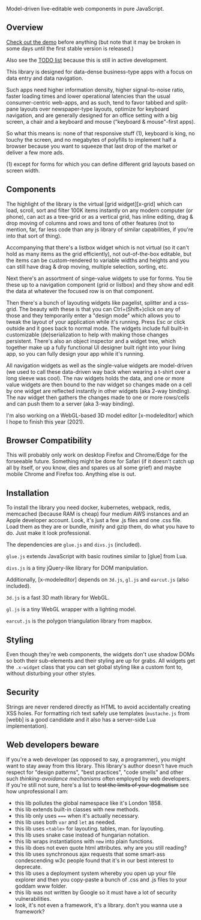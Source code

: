 
Model-driven live-editable web components in pure JavaScript.

## Overview

[Check out the demo](http://luapower.com/x-widgets-demo.html) before anything
(but note that it may be broken in some days until the first stable version
is released.)

Also see the [TODO list](https://trello.com/b/xde8hdAZ/luapower)
because this is still in active development.

This library is designed for data-dense business-type apps with a focus
on data entry and data navigation.

Such apps need higher information density, higher signal-to-noise ratio,
faster loading times and lower operational latencies than the usual
consumer-centric web-apps, and as such, tend to favor tabbed and split-pane
layouts over newspaper-type layouts, optimize for keyboard navigation,
and are generally designed for an office setting with a big screen, a chair
and a keyboard and mouse ("keyboard & mouse"-first apps).

So what this means is: none of that responsive stuff (1), keyboard is king,
no touchy the screen, and no megabytes of polyfills to implement half a
browser because you want to squeeze that last drop of the market or deliver
a few more ads.

(1) except for forms for which you can define different grid layouts
based on screen width.

## Components

The highlight of the library is the virtual [grid widget][x-grid]
which can load, scroll, sort and filter 100K items instantly on any modern
computer (or phone), can act as a tree-grid or as a vertical grid, has
inline editing, drag & drop moving of columns and rows and tons of other
features (not to mention, far, far less code than any js library of similar
capabilities, if you're into that sort of thing).

Accompanying that there's a listbox widget which is not virtual (so it can't
hold as many items as the grid efficiently), not out-of-the-box editable,
but the items can be custom-rendered to variable widths and heights and you
can still have drag & drop moving, multiple selection, sorting, etc.

Next there's an assortment of singe-value widgets to use for forms. You tie
these up to a navigation component (grid or listbox) and they show and edit
the data at whatever the focused row is on that component.

Then there's a bunch of layouting widgets like pagelist, splitter and
a css-grid. The beauty with these is that you can Ctrl+(Shift+)click on
any of those and they temporarily enter a "design mode" which allows you
to tweak the layout of your application while it's running. Press Esc
or click outside and it goes back to normal mode. The widgets include
full built-in customizable (de)serialization to help with making those
changes persistent. There's also an object inspector and a widget tree,
which together make up a fully functional UI designer built right into
your living app, so you can fully design your app while it's running.

All navigation widgets as well as the single-value widgets are model-driven
(we used to call these data-driven way back when wearing a t-shirt over
a long sleeve was cool). The nav widgets holds the data, and one or more
value widgets are then bound to the nav widget so changes made on a cell
by one widget are reflected instantly in other widgets (aka 2-way binding).
The nav widget then gathers the changes made to one or more rows/cells and
can push them to a server (aka 3-way binding).

I'm also working on a WebGL-based 3D model editor [x-modeleditor] which
I hope to finish this year (2021).

## Browser Compatibility

This will probably only work on desktop Firefox and Chrome/Edge for the
forseeable future. Something might be done for Safari (if it doesn't catch
up all by itself, or you know, dies and spares us all some grief) and maybe
mobile Chrome and Firefox too. Anything else is out.

## Installation

To install the library you need docker, kubernetes, webpack, redis, memcached
(because RAM is cheap) four medium AWS instances and an Apple developer account.
Look, it's just a few .js files and one .css file. Load them as they are or
bundle, minify and gzip them, do what you have to do. Just make it look professional.

The dependencies are `glue.js` and `divs.js` (included).

`glue.js` extends JavaScript with basic routines similar to [glue] from Lua.

`divs.js` is a tiny jQuery-like library for DOM manipulation.

Additionally, [x-modeleditor] depends on `3d.js`, `gl.js` and `earcut.js` (also included).

`3d.js` is a fast 3D math library for WebGL.

`gl.js` is a tiny WebGL wrapper with a lighting model.

`earcut.js` is the polygon triangulation library from mapbox.

## Styling

Even though they're web components, the widgets don't use shadow DOMs so
both their sub-elements and their styling are up for grabs. All widgets
get the `.x-widget` class that you can set global styling like a custom
font to, without disturbing your other styles.

## Security

Strings are never rendered directly as HTML to avoid accidentally creating
XSS holes. For formatting rich text safely use templates (`mustache.js` from
[webb] is a good candidate and it also has a server-side Lua implementation).

## Web developers beware

If you're a web developer (as opposed to say, a programmer), you might want
to stay away from this library. This library's author doesn't have much
respect for "design patterns", "best practices", "code smells" and other
such _thinking-avoidance mechanisms_ often employed by web developers.
If you're still not sure, here's a list to
<s>test the limits of your dogmatism</s> see how unprofessional I am:

* this lib pollutes the global namespace like it's London 1858.
* this lib extends built-in classes with new methods.
* this lib only uses `===` when it's actually necessary.
* this lib uses both `var` and `let` as needed.
* this lib uses `<table>` for layouting. tables, man. for layouting.
* this lib uses snake case instead of hungarian notation.
* this lib wraps instantiations with `new` into plain functions.
* this lib does not even quote html attributes. why are you still reading?
* this lib uses synchronous ajax requests that some smart-ass condescending
w3c people found that it's in our best interest to deprecate.
* this lib uses a deployment system whereby you open up your file explorer
and then you copy-paste a bunch of .css and .js files to your goddam www folder.
* this lib was not written by Google so it must have a lot of security vulnerabilities.
* look, it's not even a framework, it's a library. don't you wanna use a framework?

